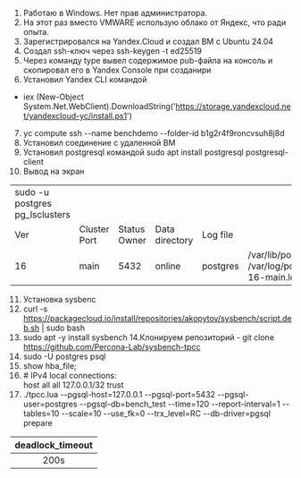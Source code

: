 1. Работаю в Windows. Нет прав администратора.
2. На этот раз вместо VMWARE использую облако от Яндекс, что ради опыта.
3. Зарегистрировался на Yandex.Cloud и создал  ВМ с Ubuntu 24.04
4. Создал ssh-ключ через ssh-keygen -t ed25519
5. Через  команду type вывел содержимое pub-файла на консоль и скопировал его в Yandex Console при созданири
6. Установил Yandex CLI командой 
- iex (New-Object System.Net.WebClient).DownloadString('https://storage.yandexcloud.net/yandexcloud-yc/install.ps1')
7. yc compute ssh --name benchdemo --folder-id b1g2r4f9roncvsuh8j8d
8. Установил соединение с удаленной ВМ
9. Установил postgresql командой sudo apt install postgresql postgresql-client
10. Вывод на экран

<center>
<table>
<tr><td>sudo -u postgres pg_lsclusters</td></tr>
<tr><td>Ver</td><td>Cluster Port </td><td>Status Owner</td><td>Data directory</td><td>Log file</td></tr>
<tr><td>16</td><td>main</td><td>5432</td><td>online</td><td>postgres</td><td>/var/lib/postgresql/16/main /var/log/postgresql/postgresql-16-main.log</td></tr>
</table>
</center>

11. Установка sysbenc
12. curl -s https://packagecloud.io/install/repositories/akopytov/sysbench/script.deb.sh | sudo bash
13. sudo apt -y install sysbench
14.Клонируем репозиторий - git clone https://github.com/Percona-Lab/sysbench-tpcc 
15. sudo -U postgres psql
16. show hba_file; 
17. \# IPv4 local connections:<br>
host    all             all             127.0.0.1/32            trust
18. ./tpcc.lua --pgsql-host=127.0.0.1 --pgsql-port=5432 --pgsql-user=postgres --pgsql-db=bench_test --time=120 --report-interval=1  --tables=10 --scale=10 --use_fk=0 --trx_level=RC --db-driver=pgsql prepare

|deadlock_timeout|
|:-:|
|200s|

